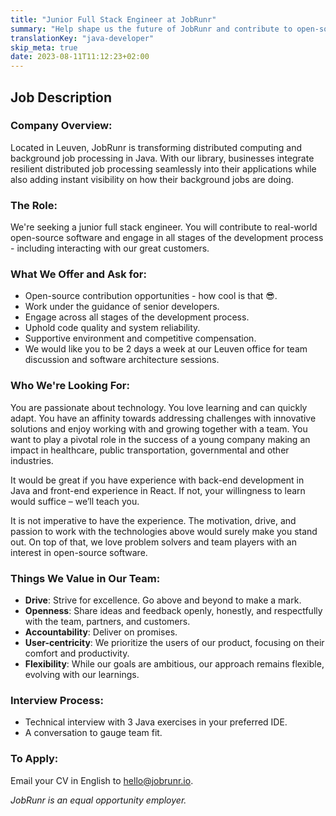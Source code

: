 ```yaml
---
title: "Junior Full Stack Engineer at JobRunr"
summary: "Help shape us the future of JobRunr and contribute to open-source software!"
translationKey: "java-developer"
skip_meta: true
date: 2023-08-11T11:12:23+02:00
---
```


## Job Description
### Company Overview:
Located in Leuven, JobRunr is transforming distributed computing and background job processing in Java. With our library, businesses integrate resilient distributed job processing seamlessly into their applications while also adding instant visibility on how their background jobs are doing.

### The Role:
We're seeking a junior full stack engineer. You will contribute to real-world open-source software and engage in all stages of the development process - including interacting with our great customers.

### What We Offer and Ask for:
- Open-source contribution opportunities - how cool is that 😎.
- Work under the guidance of senior developers.
- Engage across all stages of the development process.
- Uphold code quality and system reliability.
- Supportive environment and competitive compensation.
- We would like you to be 2 days a week at our Leuven office for team discussion and software architecture sessions.

### Who We're Looking For:
You are passionate about technology. You love learning and can quickly adapt. You have an affinity towards addressing challenges with innovative solutions and enjoy working with and growing together with a team. You want to play a pivotal role in the success of a young company making an impact in healthcare, public transportation, governmental and other industries.

It would be great if you have experience with back-end development in Java and front-end experience in React. If not, your willingness to learn would suffice – we’ll teach you.

It is not imperative to have the experience. The motivation, drive, and passion to work with the technologies above would surely make you stand out. On top of that, we love problem solvers and team players with an interest in open-source software.

### Things We Value in Our Team:
- **Drive**: Strive for excellence. Go above and beyond to make a mark.
- **Openness**: Share ideas and feedback openly, honestly, and respectfully with the team, partners, and customers.
- **Accountability**: Deliver on promises.
- **User-centricity**: We prioritize the users of our product, focusing on their comfort and productivity.
- **Flexibility**: While our goals are ambitious, our approach remains flexible, evolving with our learnings.

### Interview Process:
- Technical interview with 3 Java exercises in your preferred IDE.
- A conversation to gauge team fit.

### To Apply:
Email your CV in English to [hello@jobrunr.io](hello@jobrunr.io).

*JobRunr is an equal opportunity employer.*